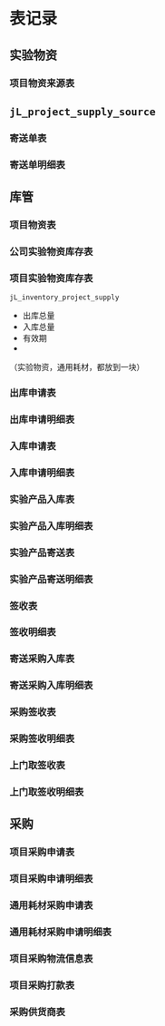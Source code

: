 # 表记录

## 实验物资

### 项目物资来源表
`jL_project_supply_source`
- 
### 寄送单表
### 寄送单明细表


## 库管

### 项目物资表




### 公司实验物资库存表



### 项目实验物资库存表
`jL_inventory_project_supply`
- 出库总量
- 入库总量
- 有效期
-






（实验物资，通用耗材，都放到一块）
### 出库申请表
### 出库申请明细表
### 入库申请表
### 入库申请明细表



### 实验产品入库表

### 实验产品入库明细表

### 实验产品寄送表

### 实验产品寄送明细表

### 签收表

### 签收明细表

### 寄送采购入库表

### 寄送采购入库明细表

### 采购签收表

### 采购签收明细表

### 上门取签收表

### 上门取签收明细表


## 采购

### 项目采购申请表

### 项目采购申请明细表

### 通用耗材采购申请表

### 通用耗材采购申请明细表

### 项目采购物流信息表

### 项目采购打款表

### 采购供货商表



